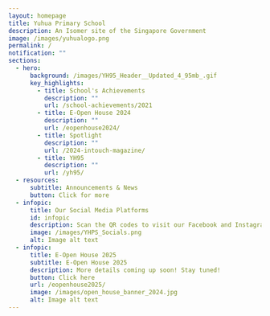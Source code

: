 ```yaml
---
layout: homepage
title: Yuhua Primary School
description: An Isomer site of the Singapore Government
image: /images/yuhualogo.png
permalink: /
notification: ""
sections:
  - hero:
      background: /images/YH95_Header__Updated_4_95mb_.gif
      key_highlights:
        - title: School's Achievements
          description: ""
          url: /school-achievements/2021
        - title: E-Open House 2024
          description: ""
          url: /eopenhouse2024/
        - title: Spotlight
          description: ""
          url: /2024-intouch-magazine/
        - title: YH95
          description: ""
          url: /yh95/
  - resources:
      subtitle: Announcements & News
      button: Click for more
  - infopic:
      title: Our Social Media Platforms
      id: infopic
      description: Scan the QR codes to visit our Facebook and Instagram pages!
      image: /images/YHPS_Socials.png
      alt: Image alt text
  - infopic:
      title: E-Open House 2025
      subtitle: E-Open House 2025
      description: More details coming up soon! Stay tuned!
      button: Click here
      url: /eopenhouse2025/
      image: /images/open_house_banner_2024.jpg
      alt: Image alt text
---
```

